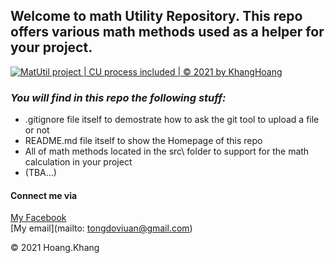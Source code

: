 ## Welcome to math Utility Repository. This repo offers various math methods used as a helper for your project.

[![MatUtil project | CU process included | © 2021 by KhangHoang](https://github.com/Viuan1401/hello-world/actions/workflows/mathutil-ci-actions.yml/badge.svg)](https://github.com/Viuan1401/hello-world/actions/workflows/mathutil-ci-actions.yml)

### *_You will find in this repo the following stuff:_*

* .gitignore file itself to demostrate how to ask the git tool to upload a file or not
* README.md file itself to show the Homepage of this repo
* All of math methods located in the src\ folder to support for the math calculation in your project
* (TBA...)
#### Connect me via 
[My Facebook](https://facebook.com/ViUan)  
[My email](mailto: tongdoviuan@gmail.com)

© 2021 Hoang.Khang
